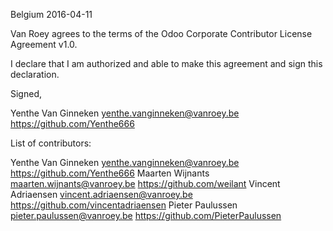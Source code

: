 Belgium 2016-04-11

Van Roey agrees to the terms of the Odoo Corporate
Contributor License Agreement v1.0.

I declare that I am authorized and able to make this agreement and sign this
declaration.

Signed,

Yenthe Van Ginneken  yenthe.vanginneken@vanroey.be https://github.com/Yenthe666

List of contributors:

Yenthe Van Ginneken  yenthe.vanginneken@vanroey.be https://github.com/Yenthe666
Maarten Wijnants maarten.wijnants@vanroey.be https://github.com/weilant
Vincent Adriaensen vincent.adriaensen@vanroey.be https://github.com/vincentadriaensen
Pieter Paulussen pieter.paulussen@vanroey.be https://github.com/PieterPaulussen
